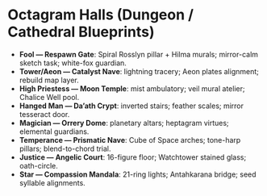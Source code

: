 # Octagram Halls (Dungeon / Cathedral Blueprints)
- **Fool — Respawn Gate**: Spiral Rosslyn pillar + Hilma murals; mirror-calm sketch task; white-fox guardian.
- **Tower/Aeon — Catalyst Nave**: lightning tracery; Aeon plates alignment; rebuild map layer.
- **High Priestess — Moon Temple**: mist ambulatory; veil mural atelier; Chalice Well pool.
- **Hanged Man — Da’ath Crypt**: inverted stairs; feather scales; mirror tesseract door.
- **Magician — Orrery Dome**: planetary altars; heptagram virtues; elemental guardians.
- **Temperance — Prismatic Nave**: Cube of Space arches; tone-harp pillars; blend-to-chord trial.
- **Justice — Angelic Court**: 16-figure floor; Watchtower stained glass; oath-circle.
- **Star — Compassion Mandala**: 21-ring lights; Antahkarana bridge; seed syllable alignments.
